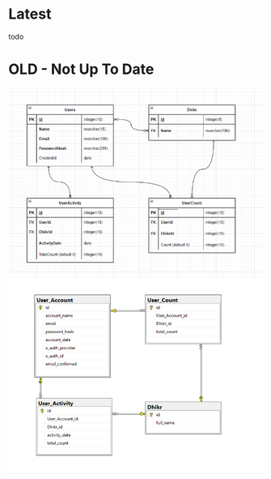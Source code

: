 # Latest

todo

# OLD - Not Up To Date

![screenshot](img/Drawio%20IbadahTracker%20DB%20ERD%20v1.png)
![screenshot](img/SSMS%20IbadahTracker%20DB%20ERD%20v1.png)
